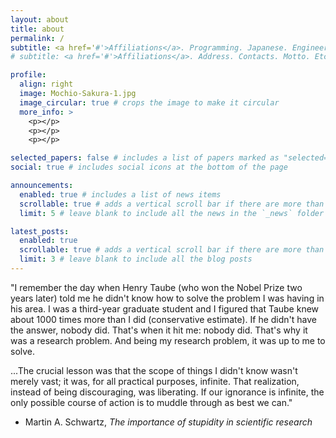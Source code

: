 ```yaml
---
layout: about
title: about
permalink: /
subtitle: <a href='#'>Affiliations</a>. Programming. Japanese. Engineering
# subtitle: <a href='#'>Affiliations</a>. Address. Contacts. Motto. Etc.

profile:
  align: right
  image: Mochio-Sakura-1.jpg
  image_circular: true # crops the image to make it circular
  more_info: >
    <p></p>
    <p></p>
    <p></p>

selected_papers: false # includes a list of papers marked as "selected={true}"
social: true # includes social icons at the bottom of the page

announcements:
  enabled: true # includes a list of news items
  scrollable: true # adds a vertical scroll bar if there are more than 3 news items
  limit: 5 # leave blank to include all the news in the `_news` folder

latest_posts:
  enabled: true
  scrollable: true # adds a vertical scroll bar if there are more than 3 new posts items
  limit: 3 # leave blank to include all the blog posts
---
```


"I remember the day when Henry Taube (who won the Nobel Prize two years later) told me he didn't know how to solve the problem I was having in his area. I was a third-year graduate student and I figured that Taube knew about 1000 times more than I did (conservative estimate). If he didn't have the answer, nobody did.
That's when it hit me: nobody did. That's why it was a research problem. And being my research problem, it was up to me to solve.

...The crucial lesson was that the scope of things I didn't know wasn't merely vast; it was, for all practical purposes, infinite. That realization, instead of being discouraging, was liberating. If our ignorance is infinite, the only possible course of action is to muddle through as best we can."

 - Martin A. Schwartz, <i>The importance of stupidity in scientific research</i>


<!-- Write your biography here. Tell the world about yourself. Link to your favorite [subreddit](http://reddit.com). You can put a picture in, too. The code is already in, just name your picture `prof_pic.jpg` and put it in the `img/` folder.

Put your address / P.O. box / other info right below your picture. You can also disable any of these elements by editing `profile` property of the YAML header of your `_pages/about.md`. Edit `_bibliography/papers.bib` and Jekyll will render your [publications page](/al-folio/publications/) automatically.

Link to your social media connections, too. This theme is set up to use [Font Awesome icons](https://fontawesome.com/) and [Academicons](https://jpswalsh.github.io/academicons/), like the ones below. Add your Facebook, Twitter, LinkedIn, Google Scholar, or just disable all of them. -->
